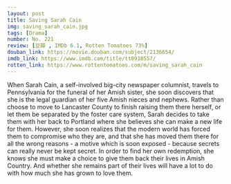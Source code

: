 ```yaml
---
layout: post 
title: Saving Sarah Cain
img: saving_sarah_cain.jpg
tags: [Drama]
number: No. 221
review: [豆瓣 , IMDb 6.1, Rotten Tomatoes 73%]
douban_link: https://movie.douban.com/subject/2136654/
imdb_link: https://www.imdb.com/title/tt0918557/
rotten_link: https://www.rottentomatoes.com/m/saving_sarah_cain
---
```


When Sarah Cain, a self-involved big-city newspaper columnist, travels to Pennsylvania for the funeral of her Amish sister, she soon discovers that she is the legal guardian of her five Amish nieces and nephews. Rather than choose to move to Lancaster County to finish raising them there herself, or let them be separated by the foster care system, Sarah decides to take them with her back to Portland where she believes she can make a new life for them. However, she soon realizes that the modern world has forced them to compromise who they are, and that she has moved them there for all the wrong reasons - a motive which is soon exposed - because secrets can really never be kept secret. In order to find her own redemption, she knows she must make a choice to give them back their lives in Amish Country. And whether she remains part of their lives will have a lot to do with how much she has grown to love them.